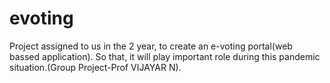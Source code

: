 # evoting
Project assigned to us in the 2 year, to create an e-voting portal(web bassed application). So that, it will play important role during this pandemic situation.(Group Project-Prof VIJAYAR N).

